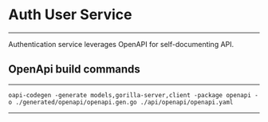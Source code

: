 
# Auth User Service

---

Authentication  service leverages OpenAPI for self-documenting API.

## OpenApi build commands

---

``
oapi-codegen -generate models,gorilla-server,client -package openapi -o ./generated/openapi/openapi.gen.go ./api/openapi/openapi.yaml
``

---
